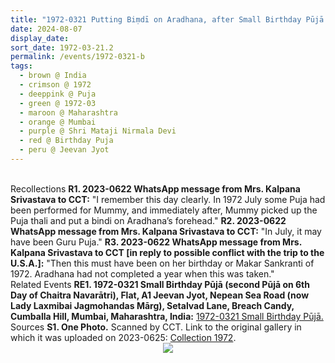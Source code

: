 ```yaml
---
title: "1972-0321 Putting Biṃdī on Aradhana, after Small Birthday Pūjā (second Pūjā), Flat, A1 Jeevan Jyot, Nepean Sea Road (now Lady Laxmibai Jagmohandas Mārg), Setalvad Lane, Breach Candy, Cumballa Hill, Mumbai, Maharashtra, India"
date: 2024-08-07
display_date: 
sort_date: 1972-03-21.2
permalink: /events/1972-0321-b
tags:
  - brown @ India
  - crimson @ 1972
  - deeppink @ Puja
  - green @ 1972-03
  - maroon @ Maharashtra
  - orange @ Mumbai
  - purple @ Shri Mataji Nirmala Devi 
  - red @ Birthday Puja 
  - peru @ Jeevan Jyot
---
```


<br>

<wave-list>
  <list-title color="DarkSeaGreen" width="65"> Recollections</list-title>
  <list-item color="BlanchedAlmond" width="280"><b>R1. 2023-0622 WhatsApp message from Mrs. Kalpana Srivastava to CCT:</b> "I remember this day clearly. In 1972 July some Puja had been performed for Mummy, and immediately after, Mummy picked up the Puja thali and put a bindi on Aradhana’s forehead."</list-item>
  <list-item color="Lavender" width="280"><b>R2. 2023-0622 WhatsApp message from Mrs. Kalpana Srivastava to CCT:</b> "In July, it may have been Guru Puja."</list-item>  
  <list-item color="BlanchedAlmond" width="280"><b>R3. 2023-0622 WhatsApp message from Mrs. Kalpana Srivastava to CCT [in reply to possible conflict with the trip to the U.S.A.]:</b> "Then this must have been on her birthday or Makar Sankranti of 1972. Aradhana had not completed a year when this was taken."</list-item>
</wave-list>

<br>

<wave-list>
  <list-title color="DarkSeaGreen" width="75"> Related Events</list-title>
  <list-item color="BlanchedAlmond"  width="280"><b>RE1. 1972-0321 Small Birthday Pūjā (second Pūjā on 6th Day of Chaitra Navarātri), Flat, A1 Jeevan Jyot, Nepean Sea Road (now Lady Laxmibai Jagmohandas Mārg), Setalvad Lane, Breach Candy, Cumballa Hill, Mumbai, Maharashtra, India:</b> <a href="https://seven-teams.github.io/events/1972-0321-a">1972-0321 Small Birthday Pūjā.</a></list-item>  
</wave-list>

<br>

<wave-list>
  <list-title color="DarkSeaGreen" width="40">Sources</list-title>
  <list-item color="BlanchedAlmond"  width="280"><b>S1. One Photo.</b> Scanned by CCT. Link to the original gallery in which it was uploaded on 2023-0625: <a href="https://eternalmoments.smugmug.com/Collections/Mrs-Kalpana-Srivastava-Collection/1972/">Collection 1972</a>.</list-item>
</wave-list>

<div style="text-align: center"><img src="https://pub-bcc3cbe9b1e94ba1ac28915f7a3900fa.r2.dev/1972-0321_Putting_Bind_on_Aradhana_after_Birthday_Puja_Flat_A1_Jeevan_Jyot_Nepean_Sea_Road_(now_Lady_Laxmibai_Jagmohandas_Marg)_Setalvad_Lane_Breach_Candy_Cumballa_Hill_Mumbai_MH_India_01_(from_tif)_(Mrs._Kalpana_Srivastava_Coll).jpg" /></div>
